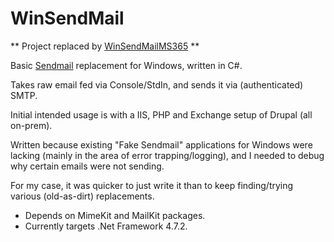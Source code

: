 # WinSendMail
** Project replaced by [WinSendMailMS365](https://github.com/dpo007/WinSendMailMS365/settings) **

Basic [Sendmail](https://linux.die.net/man/8/sendmail.sendmail) replacement for Windows, written in C#.

Takes raw email fed via Console/StdIn, and sends it via (authenticated) SMTP.

Initial intended usage is with a IIS, PHP and Exchange setup of Drupal (all on-prem).

Written because existing "Fake Sendmail" applications for Windows were lacking (mainly in the area of error trapping/logging), and I needed to debug why certain emails were not sending.

For my case, it was quicker to just write it than to keep finding/trying various (old-as-dirt) replacements.

* Depends on MimeKit and MailKit packages.
* Currently targets .Net Framework 4.7.2.
